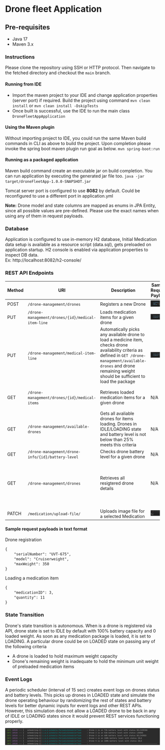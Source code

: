 # Drone fleet Application

## Pre-requisites
   * Java 17
   * Maven 3.x

### Instructions
Please clone the repository using SSH or HTTP protocol. Then navigate to the fetched directory and checkout the `main` branch. 

#### Running from IDE
* Import the maven project to your IDE and change application properties (server port) if required. Build the project using command `mvn clean install` or `mvn clean install -DskipTests`
* Once built is successful, use the IDE to run the main class `DroneFleetAppApplication`

#### Using the Maven plugin
Without importing project to IDE, you could run the same Maven build commands in CLI as above to build the project. Upon completion please invoke the spring boot maven plugin run goal as below.
`mvn spring-boot:run`

#### Running as a packaged application
Maven build command create an executable jar on build completion. You can run application by executing the generated jar file too.
`java -jar target/droneFleetApp-1.0.0-SNAPSHOT.jar`

Tomcat server port is configured to use **8082** by default. Could be reconfigured to use a different port in application.yml

**Note:** Drone model and state columns are mapped as enums in JPA Entity, since all possible values are pre-defined. Please use the exact names when using any of them in request payloads.

### Database
Application is configured to use in-memory H2 database, Initial Medication data setup is available as a resource script (data.sql), gets preloaded on application startup. H2 console is enabled via application properties to inspect DB data.  
Ex: http://localhost:8082/h2-console/

### REST API Endpoints
| Method | URI                                             | Description                                                                                                                                                                                                                    | Sample Request Payload     | Response                       |
|--------|-------------------------------------------------|--------------------------------------------------------------------------------------------------------------------------------------------------------------------------------------------------------------------------------|----------------------------|--------------------------------|
| POST   | `/drone-management/drones`                       | Registers a new Drone                                                                                                                                                                                                          | ![img.png](images/1.png)   | ![img.png](images/img.png)     |
| PUT    | `/drone-management/drones/{id}/medical-item-line` | Loads medication items for a given drone                                                                                                                                                                                       | ![img_1.png](images/2.png) | ![img_5.png](images/img_5.png) |
| PUT    | `/drone-management/medical-item-line`            | Automatically picks any available drone to load a medicine item, checks drone availability criteria as defined in `GET /drone-management/available-drones` and drone remaining weight should be sufficient to load the package | ![img_1.png](images/2.png) | ![img_6.png](images/img_6.png) |
| GET    | `/drone-management/drones/{id}/medical-items`     | Retrieves loaded medication items for a given drone                                                                                                                                                                            | N/A                        | ![img_2.png](images/img_2.png) |
| GET    | `/drone-management/available-drones`             | Gets all avaliable drones for items loading. Drones in IDLE/LOADING state and battery level is not below than 25% meets this criteria                                                                                          | N/A                        | ![img_7.png](images/img_7.png) |
| GET    | `/drone-management/drone-info/{id}/battery-level` | Checks drone battery level for a given drone                                                                                                                                                                                   | N/A                        | ![img_4.png](images/img_4.png) |
| GET    | `/drone-management/drones`                        | Retrieves all resigtered drone details                                                                                                                                                                                         | N/A                        | ![img_8.png](images/img_8.png) |
|        |                                                   |                                                                                                                                                                                                                                |                            |                                |
| PATCH  | `/medication/upload-file/`                        | Uploads image file for a selected Medication                                                                                                                                                                                   | ![img.png](images/upload.png)     | ![img.png](images/uploadSuccess.png)  |


#### Sample request payloads in text format
Drone registration
```
{
    "serialNumber": "UVT-675",
    "model": "Cruiserweight",
    "maxWeight": 350
}
```
Loading a medication item
```
{
    "medicationID": 3,
    "quantity": 11
}
```
### State Transition
 Drone's state transition is autonomous. When is a drone is registered via API, drone state is set to IDLE by default with 100% battery capacity and 0 loaded weight. 
 As soon as any medication package is loaded, it is set to LOADING. A particular drone could be on LOADED state on passing any of the following criteria
* A drone is loaded to hold maximum weight capacity
* Drone's remaining weight is inadequate to hold the minimum unit weight of preloaded medication items

### Event Logs
A periodic scheduler (interval of 15 sec) creates event logs on drones status and battery levels. 
This picks up drones in LOADED state and simulate the drone operating behaviour by randomizing the rest of states and battery levels for better dynamic inputs for event logs and other REST APIs.
However, this simulation does not allow a LOADED drone to be back in any of IDLE or LOADING states since it would prevent REST services functioning properly.

![img_9.png](images/img_9.png)